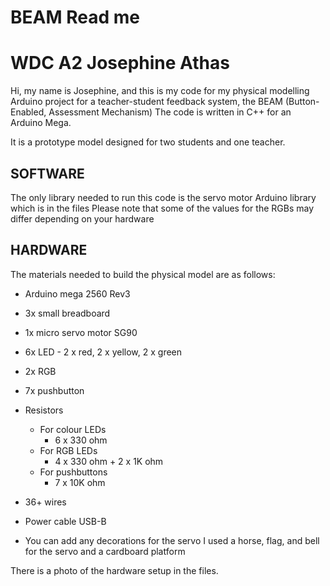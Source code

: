 # BEAM Read me
# WDC A2 Josephine Athas

Hi, my name is Josephine, and this is my code for my physical modelling Arduino project 
for a teacher-student feedback system, the BEAM (Button-Enabled, Assessment Mechanism)
The code is written in C++ for an Arduino Mega. 

It is a prototype model designed for two students and one teacher.

## SOFTWARE
The only library needed to run this code is the servo motor Arduino library which is in the files
Please note that some of the values for the RGBs may differ depending on your hardware

## HARDWARE
The materials needed to build the physical model are as follows:
  - Arduino mega 2560 Rev3
  - 3x small breadboard
  - 1x micro servo motor SG90
  - 6x LED - 2 x red, 2 x yellow, 2 x green
  - 2x RGB
  - 7x pushbutton
  - Resistors
      - For colour LEDs
          - 6 x 330 ohm
      - For RGB LEDs
          - 4 x 330 ohm + 2 x 1K ohm
      - For pushbuttons
          - 7 x 10K ohm
  - 36+ wires
  - Power cable USB-B
    
  - You can add any decorations for the servo
    I used a horse, flag, and bell for the servo
    and a cardboard platform
    
There is a photo of the hardware setup in the files.
